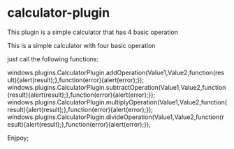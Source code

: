 # calculator-plugin
This plugin is a simple calculator that has 4 basic operation


This is a simple calculator with four basic operation

just call the following functions:

windows.plugins.CalculatorPlugin.addOperation(Value1,Value2,function(result){alert(result);},function(error){alert(error);});
windows.plugins.CalculatorPlugin.subtractOperation(Value1,Value2,function(result){alert(result);},function(error){alert(error);});
windows.plugins.CalculatorPlugin.multiplyOperation(Value1,Value2,function(result){alert(result);},function(error){alert(error);});
windows.plugins.CalculatorPlugin.divideOperation(Value1,Value2,function(result){alert(result);},function(error){alert(error);});

Enjpoy;
